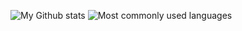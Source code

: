 ![My Github stats](https://github-readme-stats.vercel.app/api?username=aimeerais&show_icons=true&theme=swift)
![Most commonly used languages](https://github-readme-stats.vercel.app/api/top-langs/?username=aimeerais&layout=compact&theme=swift)
